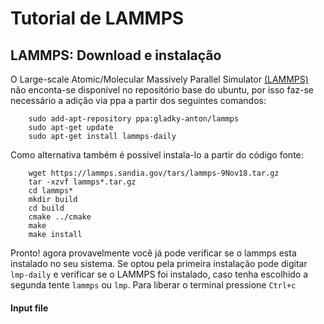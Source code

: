 # Tutorial de LAMMPS

## LAMMPS: Download e instalação

O Large-scale Atomic/Molecular Massively Parallel Simulator [(LAMMPS)](https://lammps.sandia.gov/) não enconta-se disponível no repositório
base do ubuntu, por isso faz-se necessário a adição via ppa a partir dos seguintes comandos:

```
    sudo add-apt-repository ppa:gladky-anton/lammps
    sudo apt-get update
    sudo apt-get install lammps-daily
```
Como alternativa também é possível instala-lo a partir do código fonte:

```
    wget https://lammps.sandia.gov/tars/lammps-9Nov18.tar.gz
    tar -xzvf lammps*.tar.gz
    cd lammps*
    mkdir build
    cd build 
    cmake ../cmake
    make
    make install
```

Pronto! agora provavelmente você já pode verificar se o lammps esta instalado no seu sistema. Se optou pela primeira instalação pode digitar
`lmp-daily` e verificar se o LAMMPS foi instalado, caso tenha escolhido a segunda tente `lammps` ou `lmp`. Para liberar o terminal pressione
`Ctrl+c`

#### Input file



